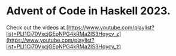 Advent of Code in Haskell 2023.
===

Check out the videos at [https://www.youtube.com/playlist?list=PLI1Cj70VxcjGEpNPG4kRMa2IS3Hqycv_z](https://www.youtube.com/playlist?list=PLI1Cj70VxcjGEpNPG4kRMa2IS3Hqycv_z)

